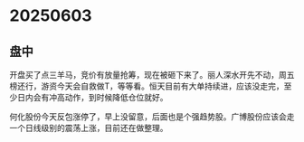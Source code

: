 # 20250603

## 盘中

开盘买了点三羊马，竞价有放量抢筹，现在被砸下来了。丽人深水开先不动，周五榜还行，游资今天会自救做T，等等看。恒天目前有大单持续进，应该没走完，至少日内会有冲高动作，到时候降低仓位就好。

何化股份今天反包涨停了，早上没留意，后面也是个强趋势股。广博股份应该会走一个日线级别的震荡上涨，目前还在做整理。
